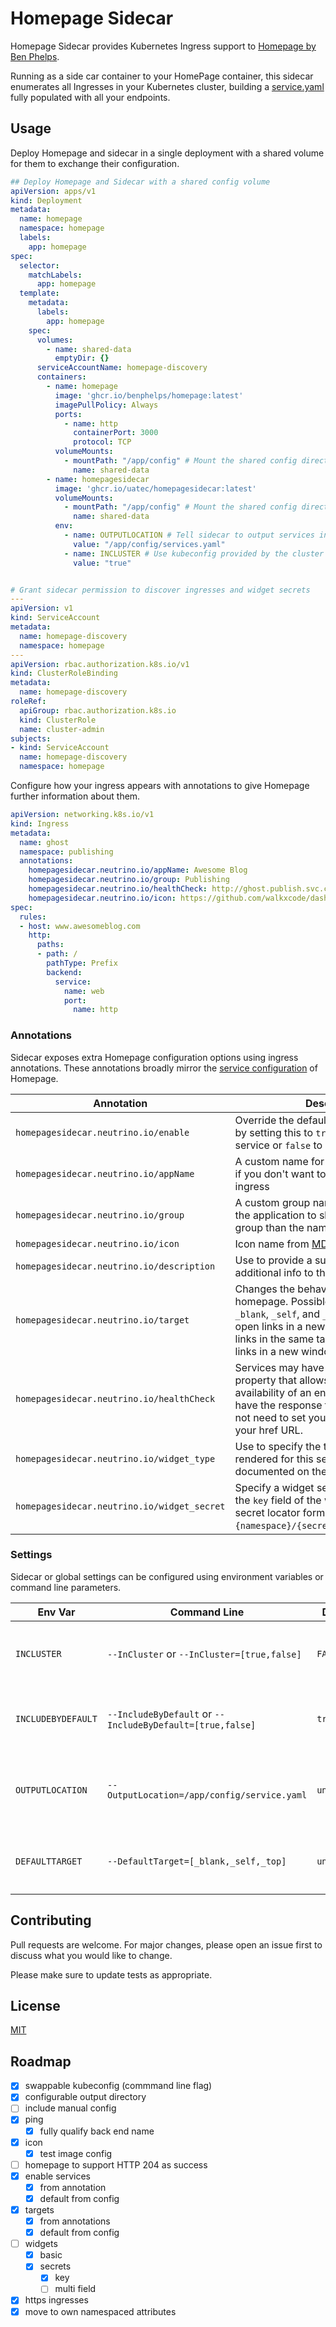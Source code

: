 # Homepage Sidecar

Homepage Sidecar provides Kubernetes Ingress support to [Homepage by Ben Phelps](https://github.com/benphelps/homepage).

Running as a side car container to your HomePage container, this sidecar enumerates all Ingresses in your Kubernetes cluster, building a [service.yaml](https://gethomepage.dev/en/configs/services/) fully populated with all your endpoints.

## Usage

Deploy Homepage and sidecar in a single deployment with a shared volume for them to exchange their configuration.

```yaml
## Deploy Homepage and Sidecar with a shared config volume
apiVersion: apps/v1
kind: Deployment
metadata:
  name: homepage
  namespace: homepage
  labels:
    app: homepage
spec:
  selector:
    matchLabels:
      app: homepage
  template:
    metadata:
      labels:
        app: homepage
    spec:
      volumes:
        - name: shared-data
          emptyDir: {}
      serviceAccountName: homepage-discovery
      containers:
        - name: homepage
          image: 'ghcr.io/benphelps/homepage:latest'
          imagePullPolicy: Always
          ports:
            - name: http
              containerPort: 3000
              protocol: TCP
          volumeMounts:
            - mountPath: "/app/config" # Mount the shared config directory
              name: shared-data
        - name: homepagesidecar
          image: 'ghcr.io/uatec/homepagesidecar:latest'
          volumeMounts:
            - mountPath: "/app/config" # Mount the shared config directory
              name: shared-data
          env:
            - name: OUTPUTLOCATION # Tell sidecar to output services in to the shared directory
              value: "/app/config/services.yaml"
            - name: INCLUSTER # Use kubeconfig provided by the cluster itself
              value: "true"


# Grant sidecar permission to discover ingresses and widget secrets
---
apiVersion: v1
kind: ServiceAccount
metadata:
  name: homepage-discovery
  namespace: homepage
---
apiVersion: rbac.authorization.k8s.io/v1
kind: ClusterRoleBinding
metadata:
  name: homepage-discovery
roleRef:
  apiGroup: rbac.authorization.k8s.io
  kind: ClusterRole
  name: cluster-admin
subjects:
- kind: ServiceAccount
  name: homepage-discovery
  namespace: homepage
```

Configure how your ingress appears with annotations to give Homepage further information about them.

```yaml
apiVersion: networking.k8s.io/v1
kind: Ingress
metadata:
  name: ghost
  namespace: publishing
  annotations:
    homepagesidecar.neutrino.io/appName: Awesome Blog
    homepagesidecar.neutrino.io/group: Publishing
    homepagesidecar.neutrino.io/healthCheck: http://ghost.publish.svc.cluster.local:2368/ghost/api/v3/admin/site
    homepagesidecar.neutrino.io/icon: https://github.com/walkxcode/dashboard-icons/raw/main/png/ghost.png
spec:
  rules:
  - host: www.awesomeblog.com
    http:
      paths:
      - path: /
        pathType: Prefix
        backend:
          service:
            name: web
            port:
              name: http

```

### Annotations

Sidecar exposes extra Homepage configuration options using ingress annotations. These annotations broadly mirror the [service configuration](https://gethomepage.dev/en/configs/services/) of Homepage.

| Annotation                                  | Description                                                                                                                                                                                                                 |
|---------------------------------------------|-----------------------------------------------------------------------------------------------------------------------------------------------------------------------------------------------------------------------------|
| `homepagesidecar.neutrino.io/enable`        | Override the default enabling behaviour by setting this to `true` to show your service or `false` to hide it.                                                                                                               |         |
| `homepagesidecar.neutrino.io/appName`       | A custom name for your application. Use if you don't want to use the name of the ingress                                                                                                                                    |
| `homepagesidecar.neutrino.io/group`         | A custom group name. Use if you want the application to show in a different group than the namespace it is running in                                                                                                       |
| `homepagesidecar.neutrino.io/icon`          | Icon name from [MDI icons](https://materialdesignicons.com/)                                                                                                                                                                |
| `homepagesidecar.neutrino.io/description`   | Use to provide a subtitle or other additional info to the service tile                                                                                                                                                      |
| `homepagesidecar.neutrino.io/target`        | Changes the behaviour of links on the homepage. Possible options include `_blank`, `_self`, and `_top`. Use _blank to open links in a new tab, _self to open links in the same tab, and _top to open links in a new window. | 
| `homepagesidecar.neutrino.io/healthCheck`   | Services may have an optional ping property that allows you to monitor the availability of an endpoint you chose and have the response time displayed. You do not need to set your ping URL equal to your href URL.         |
| `homepagesidecar.neutrino.io/widget_type`   | Use to specify the type of widget to be rendered for this service. Widget's are documented on the [service widget](https://gethomepage.dev/en/configs/service-widgets/) page.                                               |
| `homepagesidecar.neutrino.io/widget_secret` | Specify a widget secret to be added to the `key` field of the widget config. The secret locator format is `{namespace}/{secretName}/{secretField}`.                                                                         |

### Settings

Sidecar or global settings can be configured using environment variables or command line parameters.

| Env Var            | Command Line                                              | Default       | Description                                                                                                                                                                                             |
|--------------------|-----------------------------------------------------------|---------------|---------------------------------------------------------------------------------------------------------------------------------------------------------------------------------------------------------|
| `INCLUSTER`        | `--InCluster` or `--InCluster=[true,false]`               | `FALSE`       | By default Sidecar runs in development mode, using your configured kubeconfig. Set this to tell sidecar to retrieve config from the cluster it is running in.                                           |
| `INCLUDEBYDEFAULT` | `--IncludeByDefault` or `--IncludeByDefault=[true,false]` | `true`        | Defines the behaviour for ingresses which do not have the `homepagesidecar.neutrino.io/enable` annotation. Set to false to require services to be explicitly enabled.                                   |
| `OUTPUTLOCATION`   | `--OutputLocation=/app/config/service.yaml`               | `undefined`   | Instruct Sidecar to write configuration to a location on disk. This should be `service.yaml` within the HomePage configuration directory. Default behaviour is to write config to stdout to validation. |
| `DEFAULTTARGET`    | `--DefaultTarget=[_blank,_self,_top]`                     | `undefined`   | Change the behaviour of links for all services (which do not specify their own `homepagesidecar.neutrino.io/target` annotation).                                                                        |


## Contributing

Pull requests are welcome. For major changes, please open an issue first
to discuss what you would like to change.

Please make sure to update tests as appropriate.

## License

[MIT](https://choosealicense.com/licenses/mit/)

## Roadmap
- [x] swappable kubeconfig (commmand line flag)
- [x] configurable output directory
- [ ] include manual config
- [x] ping
  - [x] fully qualify back end name
- [x] icon
  - [x] test image config
- [ ] homepage to support HTTP 204 as success
- [x] enable services
  - [x] from annotation
  - [x] default from config
- [x] targets
  - [x] from annotations
  - [x] default from config
- [ ] widgets
  - [x] basic
  - [x] secrets
    - [x] key
    - [ ] multi field
- [x] https ingresses
- [x] move to own namespaced attributes